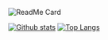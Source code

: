 <!--
 * @Description: 这是***页面（组件）
 * @Date: 2021-06-20 22:47:25
 * @Author: zouzheng
 * @LastEditors: zouzheng
 * @LastEditTime: 2021-06-20 23:34:28
-->

![ReadMe Card](https://github-readme-stats.vercel.app/api/pin/?username=pikaz-18&repo=pikaz-18)

[![Github stats](https://github-readme-stats.vercel.app/api?username=pikaz-18&show_icons=true&include_all_commits=true)](https://github.com/pikaz-18/github-readme-stats)
[![Top Langs](https://github-readme-stats.vercel.app/api/top-langs/?username=pikaz-18&layout=compact)](https://github.com/pikaz-18/github-readme-stats)

